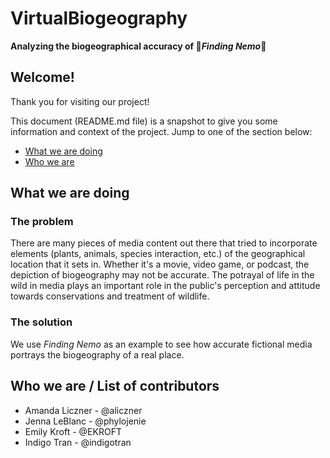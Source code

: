 # VirtualBiogeography
**Analyzing the biogeographical accuracy of :tropical_fish:_Finding Nemo_:blowfish:**

## Welcome!
Thank you for visiting our project!

This document (README.md file) is a snapshot to give you some information and context of the project. Jump to one of the section below:
* [What we are doing](#what-we-are-doing)
* [Who we are](#who-we-are-/-list-of-contributors)

## What we are doing

### The problem
There are many pieces of media content out there that tried to incorporate elements (plants, animals, species interaction, etc.) of the geographical location that it sets in. Whether it's a movie, video game, or podcast, the depiction of biogeography may not be accurate. 
The potrayal of life in the wild in media plays an important role in the public's perception and attitude towards conservations and treatment of wildlife.

### The solution
We use *Finding Nemo* as an example to see how accurate fictional media portrays the biogeography of a real place.

## Who we are / List of contributors
- Amanda Liczner - @aliczner
- Jenna LeBlanc - @phylojenie
- Emily Kroft - @EKROFT
- Indigo Tran - @indigotran
